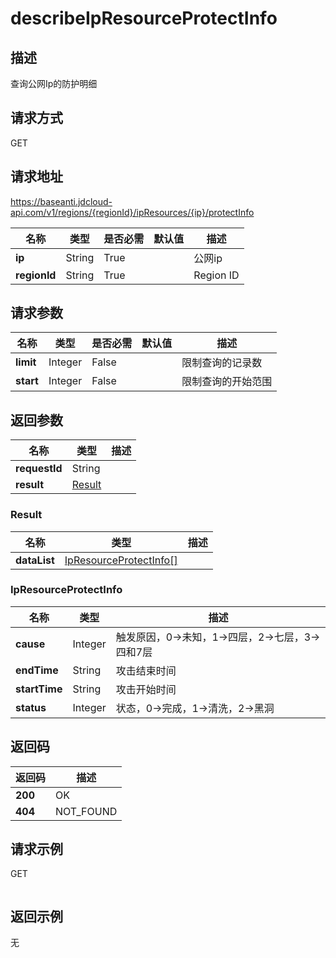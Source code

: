 # describeIpResourceProtectInfo


## 描述
查询公网Ip的防护明细

## 请求方式
GET

## 请求地址
https://baseanti.jdcloud-api.com/v1/regions/{regionId}/ipResources/{ip}/protectInfo

|名称|类型|是否必需|默认值|描述|
|---|---|---|---|---|
|**ip**|String|True||公网ip|
|**regionId**|String|True||Region ID|

## 请求参数
|名称|类型|是否必需|默认值|描述|
|---|---|---|---|---|
|**limit**|Integer|False||限制查询的记录数|
|**start**|Integer|False||限制查询的开始范围|


## 返回参数
|名称|类型|描述|
|---|---|---|
|**requestId**|String||
|**result**|[Result](##Result)||


### <a name="Result">Result</a>
|名称|类型|描述|
|---|---|---|
|**dataList**|[IpResourceProtectInfo[]](##IpResourceProtectInfo)||
### <a name="IpResourceProtectInfo">IpResourceProtectInfo</a>
|名称|类型|描述|
|---|---|---|
|**cause**|Integer|触发原因，0->未知，1->四层，2->七层，3->四和7层|
|**endTime**|String|攻击结束时间|
|**startTime**|String|攻击开始时间|
|**status**|Integer|状态，0->完成，1->清洗，2->黑洞|

## 返回码
|返回码|描述|
|---|---|
|**200**|OK|
|**404**|NOT_FOUND|

## 请求示例
GET
```

```

## 返回示例
无
